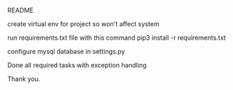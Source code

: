 README

create virtual env for project so won't affect system

run requirements.txt file with this command pip3 install -r requirements.txt

configure mysql database in settings.py

Done all required tasks with exception handling

Thank you.